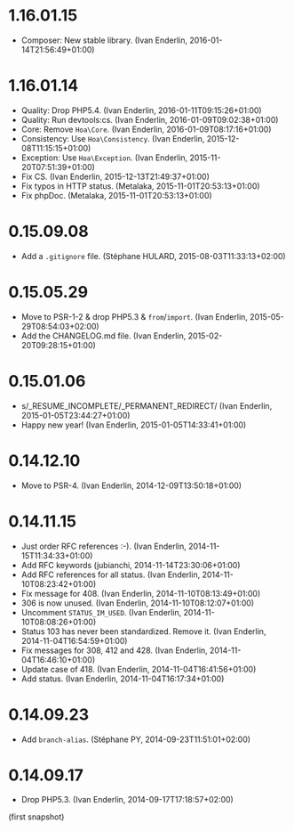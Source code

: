 # 1.16.01.15

  * Composer: New stable library. (Ivan Enderlin, 2016-01-14T21:56:49+01:00)

# 1.16.01.14

  * Quality: Drop PHP5.4. (Ivan Enderlin, 2016-01-11T09:15:26+01:00)
  * Quality: Run devtools:cs. (Ivan Enderlin, 2016-01-09T09:02:38+01:00)
  * Core: Remove `Hoa\Core`. (Ivan Enderlin, 2016-01-09T08:17:16+01:00)
  * Consistency: Use `Hoa\Consistency`. (Ivan Enderlin, 2015-12-08T11:15:15+01:00)
  * Exception: Use `Hoa\Exception`. (Ivan Enderlin, 2015-11-20T07:51:39+01:00)
  * Fix CS. (Ivan Enderlin, 2015-12-13T21:49:37+01:00)
  * Fix typos in HTTP status. (Metalaka, 2015-11-01T20:53:13+01:00)
  * Fix phpDoc. (Metalaka, 2015-11-01T20:53:13+01:00)

# 0.15.09.08

  * Add a `.gitignore` file. (Stéphane HULARD, 2015-08-03T11:33:13+02:00)

# 0.15.05.29

  * Move to PSR-1-2 & drop PHP5.3 & `from`/`import`. (Ivan Enderlin, 2015-05-29T08:54:03+02:00)
  * Add the CHANGELOG.md file. (Ivan Enderlin, 2015-02-20T09:28:15+01:00)

# 0.15.01.06

  * s/_RESUME_INCOMPLETE/_PERMANENT_REDIRECT/ (Ivan Enderlin, 2015-01-05T23:44:27+01:00)
  * Happy new year! (Ivan Enderlin, 2015-01-05T14:33:41+01:00)

# 0.14.12.10

  * Move to PSR-4. (Ivan Enderlin, 2014-12-09T13:50:18+01:00)

# 0.14.11.15

  * Just order RFC references :-). (Ivan Enderlin, 2014-11-15T11:34:33+01:00)
  * Add RFC keywords (jubianchi, 2014-11-14T23:30:06+01:00)
  * Add RFC references for all status. (Ivan Enderlin, 2014-11-10T08:23:42+01:00)
  * Fix message for 408. (Ivan Enderlin, 2014-11-10T08:13:49+01:00)
  * 306 is now unused. (Ivan Enderlin, 2014-11-10T08:12:07+01:00)
  * Uncomment `STATUS_IM_USED`. (Ivan Enderlin, 2014-11-10T08:08:26+01:00)
  * Status 103 has never been standardized. Remove it. (Ivan Enderlin, 2014-11-04T16:54:59+01:00)
  * Fix messages for 308, 412 and 428. (Ivan Enderlin, 2014-11-04T16:46:10+01:00)
  * Update case of 418. (Ivan Enderlin, 2014-11-04T16:41:56+01:00)
  * Add status. (Ivan Enderlin, 2014-11-04T16:17:34+01:00)

# 0.14.09.23

  * Add `branch-alias`. (Stéphane PY, 2014-09-23T11:51:01+02:00)

# 0.14.09.17

  * Drop PHP5.3. (Ivan Enderlin, 2014-09-17T17:18:57+02:00)

(first snapshot)

